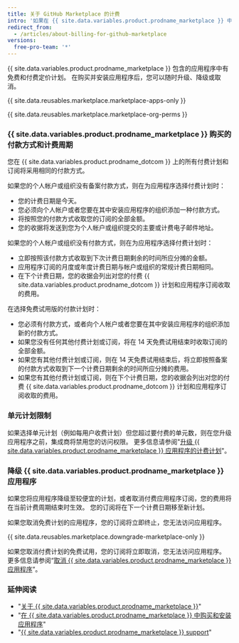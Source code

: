 ```yaml
---
title: 关于 GitHub Marketplace 的计费
intro: '如果在 {{ site.data.variables.product.prodname_marketplace }} 中安装付费应用程序，您的订阅会共用帐户的现有计费日期、付款方式和收据。'
redirect_from:
  - /articles/about-billing-for-github-marketplace
versions:
  free-pro-team: '*'
---
```


{{ site.data.variables.product.prodname_marketplace }} 包含的应用程序中有免费和付费定价计划。 在购买并安装应用程序后，您可以随时升级、降级或取消。

{{ site.data.reusables.marketplace.marketplace-apps-only }}

{{ site.data.reusables.marketplace.marketplace-org-perms }}

### {{ site.data.variables.product.prodname_marketplace }} 购买的付款方式和计费周期

您在 {{ site.data.variables.product.prodname_dotcom }} 上的所有付费计划和订阅将采用相同的付款方式。

如果您的个人帐户或组织没有备案付款方式，则在为应用程序选择付费计划时：
- 您的计费日期是今天。
- 您必须向个人帐户或者您要在其中安装应用程序的组织添加一种付款方式。
- 将按照您的付款方式收取您的订阅的全部金额。
- 您的收据将发送到您为个人帐户或组织提交的主要或计费电子邮件地址。

如果您的个人帐户或组织没有付款方式，则在为应用程序选择付费计划时：
- 立即按照该付款方式收取到下次计费日期剩余的时间所应分摊的金额。
- 应用程序订阅的月度或年度计费日期与帐户或组织的常规计费日期相同。
- 在下个计费日期，您的收据会列出对您的付费 {{ site.data.variables.product.prodname_dotcom }} 计划和应用程序订阅收取的费用。

在选择免费试用版的付款计划时：
- 您必须有付款方式，或者向个人帐户或者您要在其中安装应用程序的组织添加新的付款方式。
- 如果您没有任何其他付费计划或订阅，将在 14 天免费试用结束时收取订阅的全部金额。
- 如果您有其他付费计划或订阅，则在 14 天免费试用结束后，将立即按照备案的付款方式收取到下一个计费日期剩余的时间所应分摊的费用。
- 如果您有其他付费计划或订阅，则在下个计费日期，您的收据会列出对您的付费 {{ site.data.variables.product.prodname_dotcom }} 计划和应用程序订阅收取的费用。

### 单元计划限制

如果选择单元计划（例如每用户收费计划）但您超过要付费的单元数，则在您升级应用程序之前，集成商将禁用您的访问权限。 更多信息请参阅"[升级 {{ site.data.variables.product.prodname_marketplace }} 应用程序的计费计划](/articles/upgrading-the-billing-plan-for-a-github-marketplace-app)"。

### 降级 {{ site.data.variables.product.prodname_marketplace }} 应用程序

如果您将应用程序降级至较便宜的计划，或者取消付费应用程序订阅，您的费用将在当前计费周期结束时生效。 您的订阅将在下一个计费日期移至新计划。

如果您取消免费计划的应用程序，您的订阅将立即终止，您无法访问应用程序。

{{ site.data.reusables.marketplace.downgrade-marketplace-only }}

如果您取消付费计划的免费试用，您的订阅将立即取消，您无法访问应用程序。 更多信息请参阅“[取消 {{ site.data.variables.product.prodname_marketplace }} 应用程序](/articles/canceling-a-github-marketplace-app)”。

### 延伸阅读

- "[关于 {{ site.data.variables.product.prodname_marketplace }}](/articles/about-github-marketplace)"
- "[在 {{ site.data.variables.product.prodname_marketplace }} 中购买和安装应用程序](/articles/purchasing-and-installing-apps-in-github-marketplace)"
- "[{{ site.data.variables.product.prodname_marketplace }} support](/articles/github-marketplace-support)"
